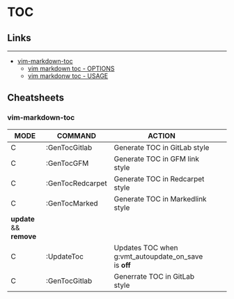 # TOC


## Links
-------
- [vim-markdown-toc](https://github.com/mzlogin/vim-markdown-toc)
	- [vim markdown toc - OPTIONS](https://github.com/mzlogin/vim-markdown-toc#options)
	- [vim markdonw toc - USAGE](https://github.com/mzlogin/vim-markdown-toc#usage)





## Cheatsheets

### vim-markdown-toc


| MODE | COMMAND | ACTION |    |    | 
|---| ---| ---|---|---|
| C | :GenTocGitlab | Generate TOC in GitLab style | | |
| C | :GenTocGFM    | Generate TOC in GFM link style | | | 
| C | :GenTocRedcarpet | Generate TOC in Redcarpet style | | |
| C | :GenTocMarked   | Generate TOC in Markedlink style | | | 
| **update** && **remove**  |  |  |  | |
| C | :UpdateToc  | Updates TOC when g:vmt_autoupdate_on_save is **off** | | |
|C | :GenTocGitlab | Generrate TOC in GitLab style | | 
